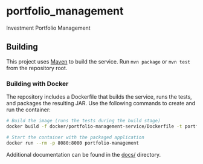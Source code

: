 # portfolio_management

Investment Portfolio Management

## Building
This project uses [Maven](https://maven.apache.org/) to build the service. Run `mvn package` or `mvn test` from the repository root.

### Building with Docker
The repository includes a Dockerfile that builds the service, runs the tests,
and packages the resulting JAR. Use the following commands to create and run the
container:

```bash
# Build the image (runs the tests during the build stage)
docker build -f docker/portfolio-management-service/Dockerfile -t portfolio-management .

# Start the container with the packaged application
docker run --rm -p 8080:8080 portfolio-management
```

Additional documentation can be found in the [docs/](docs/) directory.
